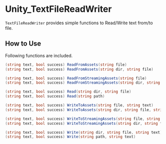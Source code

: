 # Unity_TextFileReadWriter

``TextFileReadWriter`` provides simple functions to Read/Write text from/to file.

## How to Use

Following functions are included.

```csharp
(string text, bool success) ReadFromAssets(string file)
(string text, bool success) ReadFromAssets(string dir, string file)

(string text, bool success) ReadFromStreamingAssets(string file)
(string text, bool success) ReadFromStreamingAssets(string dir, string file)

(string text, bool success) Read(string dir, string file)
(string text, bool success) Read(string path)

(string text, bool success) WriteToAssets(string file, string text)
(string text, bool success) WriteToAssets(string dir, string file, string text)

(string text, bool success) WriteToStreamingAssets(string file, string text)
(string text, bool success) WriteToStreamingAssets(string dir, string file, string text)

(string text, bool success) Write(string dir, string file, string text)
(string text, bool success) Write(string path, string text)
```